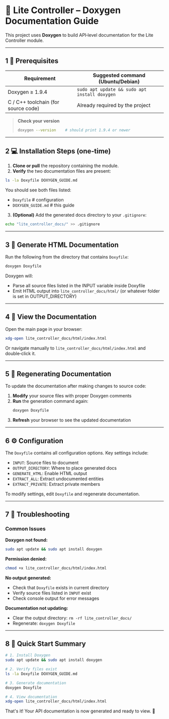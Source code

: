 # 📘 Lite Controller – Doxygen Documentation Guide

This project uses **Doxygen** to build API‑level documentation for the Lite Controller module.

---

## 1 🔧 Prerequisites

| Requirement | Suggested command (Ubuntu/Debian) |
|-------------|-----------------------------------|
| Doxygen ≥ 1.9.4 | `sudo apt update && sudo apt install doxygen` |
| C / C++ toolchain (for source code) | Already required by the project |

> **Check your version**  
> ```bash
> doxygen --version    # should print 1.9.4 or newer
> ```

---

## 2 💻 Installation Steps (one‑time)

1. **Clone or pull** the repository containing the module.  
2. **Verify** the two documentation files are present:  

```bash
ls -la Doxyfile DOXYGEN_GUIDE.md
```

You should see both files listed:
- `Doxyfile` # configuration
- `DOXYGEN_GUIDE.md` # this guide

3. **(Optional)** Add the generated docs directory to your `.gitignore`:  

```bash
echo "lite_controller_docs/" >> .gitignore
```

---

## 3 🚀 Generate HTML Documentation

Run the following from the directory that contains `Doxyfile`:

```bash
doxygen Doxyfile
```

Doxygen will:
- Parse all source files listed in the INPUT variable inside Doxyfile
- Emit HTML output into `lite_controller_docs/html/` (or whatever folder is set in OUTPUT_DIRECTORY)

---

## 4 📂 View the Documentation

Open the main page in your browser:

```bash
xdg-open lite_controller_docs/html/index.html
```

Or navigate manually to `lite_controller_docs/html/index.html` and double‑click it.

---

## 5 🔄 Regenerating Documentation

To update the documentation after making changes to source code:

1. **Modify** your source files with proper Doxygen comments
2. **Run** the generation command again:
   ```bash
   doxygen Doxyfile
   ```
3. **Refresh** your browser to see the updated documentation

---

## 6 ⚙️ Configuration

The `Doxyfile` contains all configuration options. Key settings include:

- `INPUT`: Source files to document
- `OUTPUT_DIRECTORY`: Where to place generated docs
- `GENERATE_HTML`: Enable HTML output
- `EXTRACT_ALL`: Extract undocumented entities
- `EXTRACT_PRIVATE`: Extract private members

To modify settings, edit `Doxyfile` and regenerate documentation.

---

## 7 🐛 Troubleshooting

### Common Issues

**Doxygen not found:**
```bash
sudo apt update && sudo apt install doxygen
```

**Permission denied:**
```bash
chmod +x lite_controller_docs/html/index.html
```

**No output generated:**
- Check that `Doxyfile` exists in current directory
- Verify source files listed in `INPUT` exist
- Check console output for error messages

**Documentation not updating:**
- Clear the output directory: `rm -rf lite_controller_docs/`
- Regenerate: `doxygen Doxyfile`

---

## 8 🎯 Quick Start Summary

```bash
# 1. Install Doxygen
sudo apt update && sudo apt install doxygen

# 2. Verify files exist
ls -la Doxyfile DOXYGEN_GUIDE.md

# 3. Generate documentation
doxygen Doxyfile

# 4. View documentation
xdg-open lite_controller_docs/html/index.html
```

That's it! Your API documentation is now generated and ready to view. 🎉
